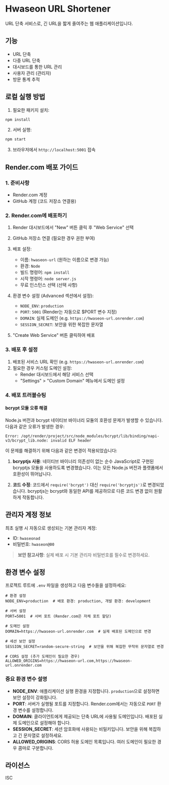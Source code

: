 # Hwaseon URL Shortener

URL 단축 서비스로, 긴 URL을 짧게 줄여주는 웹 애플리케이션입니다.

## 기능

- URL 단축
- 다중 URL 단축
- 대시보드를 통한 URL 관리
- 사용자 관리 (관리자)
- 방문 통계 추적

## 로컬 실행 방법

1. 필요한 패키지 설치:
```bash
npm install
```

2. 서버 실행:
```bash
npm start
```

3. 브라우저에서 `http://localhost:5001` 접속

## Render.com 배포 가이드

### 1. 준비사항

- Render.com 계정
- GitHub 계정 (코드 저장소 연결용)

### 2. Render.com에 배포하기

1. Render 대시보드에서 "New" 버튼 클릭 후 "Web Service" 선택
2. GitHub 저장소 연결 (필요한 경우 권한 부여)
3. 배포 설정:
   - 이름: `hwaseon-url` (원하는 이름으로 변경 가능)
   - 환경: `Node`
   - 빌드 명령어: `npm install`
   - 시작 명령어: `node server.js`
   - 무료 인스턴스 선택 (선택 사항)

4. 환경 변수 설정 (Advanced 섹션에서 설정):
   - `NODE_ENV`: `production`
   - `PORT`: `5001` (Render는 자동으로 $PORT 변수 지정)
   - `DOMAIN`: 실제 도메인 (e.g. `https://hwaseon-url.onrender.com`)
   - `SESSION_SECRET`: 보안을 위한 복잡한 문자열

5. "Create Web Service" 버튼 클릭하여 배포

### 3. 배포 후 설정

1. 배포된 서비스 URL 확인 (e.g. `https://hwaseon-url.onrender.com`)
2. 필요한 경우 커스텀 도메인 설정:
   - Render 대시보드에서 해당 서비스 선택
   - "Settings" > "Custom Domain" 메뉴에서 도메인 설정

### 4. 배포 트러블슈팅

#### bcrypt 모듈 오류 해결

Node.js 버전과 bcrypt 네이티브 바이너리 모듈의 호환성 문제가 발생할 수 있습니다. 다음과 같은 오류가 발생한 경우:

```
Error: /opt/render/project/src/node_modules/bcrypt/lib/binding/napi-v3/bcrypt_lib.node: invalid ELF header
```

이 문제를 해결하기 위해 다음과 같은 변경이 적용되었습니다:

1. **bcryptjs 사용**: 네이티브 바이너리 의존성이 없는 순수 JavaScript로 구현된 bcryptjs 모듈을 사용하도록 변경했습니다. 이는 모든 Node.js 버전과 플랫폼에서 호환성이 뛰어납니다.

2. **코드 수정**: 코드에서 `require('bcrypt')` 대신 `require('bcryptjs')`로 변경되었습니다. bcryptjs는 bcrypt와 동일한 API를 제공하므로 다른 코드 변경 없이 원활하게 작동합니다.

## 관리자 계정 정보

최초 실행 시 자동으로 생성되는 기본 관리자 계정:
- ID: `hwaseonad`
- 비밀번호: `hwaseon@00`

> **보안 참고사항**: 실제 배포 시 기본 관리자 비밀번호를 필수로 변경하세요.

## 환경 변수 설정

프로젝트 루트에 `.env` 파일을 생성하고 다음 변수들을 설정하세요:

```
# 환경 설정
NODE_ENV=production  # 배포 환경: production, 개발 환경: development

# 서버 설정
PORT=5001  # 서버 포트 (Render.com은 자체 포트 할당)

# 도메인 설정
DOMAIN=https://hwaseon-url.onrender.com  # 실제 배포된 도메인으로 변경

# 세션 보안 설정
SESSION_SECRET=random-secure-string  # 보안을 위해 복잡한 무작위 문자열로 변경

# CORS 설정 (추가 도메인이 필요한 경우)
ALLOWED_ORIGINS=https://hwaseon-url.com,https://hwaseon-url.onrender.com
```

### 중요 환경 변수 설명

- **NODE_ENV**: 애플리케이션 실행 환경을 지정합니다. `production`으로 설정하면 보안 설정이 강화됩니다.
- **PORT**: 서버가 실행될 포트를 지정합니다. Render.com에서는 자동으로 `PORT` 환경 변수를 설정합니다.
- **DOMAIN**: 클라이언트에게 제공되는 단축 URL에 사용될 도메인입니다. 배포된 실제 도메인으로 설정해야 합니다.
- **SESSION_SECRET**: 세션 암호화에 사용되는 비밀키입니다. 보안을 위해 복잡하고 긴 문자열로 설정하세요.
- **ALLOWED_ORIGINS**: CORS 허용 도메인 목록입니다. 여러 도메인이 필요한 경우 콤마로 구분합니다.

## 라이선스

ISC 